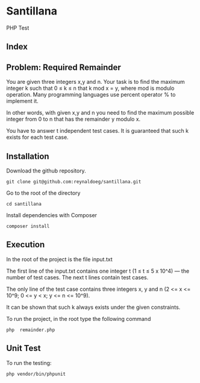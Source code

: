 # Santillana
PHP Test

## Index

## Problem: Required Remainder

You are given three integers x,y
and n. Your task is to find the maximum integer k such that 0 ≤ k ≤ n
that k mod x = y, where mod is modulo operation. Many programming languages use percent operator % to implement it.

In other words, with given x,y and n you need to find the maximum possible integer from 0 to n
that has the remainder y modulo x.

You have to answer t independent test cases. It is guaranteed that such k
exists for each test case.

## Installation

Download the github repository.
```shell 
git clone git@github.com:reynaldoeg/santillana.git
```

Go to the root of the directory
```shell 
cd santillana
```

Install dependencies with Composer
```shell 
composer install
```

## Execution

In the root of the project is the file input.txt

The first line of the input.txt contains one integer t (1 ≤ t ≤ 5 x 10^4) — the number of test cases. 
The next t lines contain test cases.

The only line of the test case contains three integers x, y and n
(2 <= x <= 10^9; 0 <= y < x; y <= n <= 10^9).

It can be shown that such k always exists under the given constraints.

To run the project, in the root type the following command

```shell 
php  remainder.php
```

## Unit Test

To run the testing:

```shell 
php vendor/bin/phpunit
```